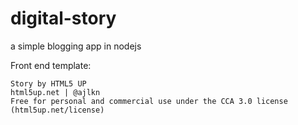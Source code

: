 # digital-story

a simple blogging app in nodejs

Front end template: 

	Story by HTML5 UP
	html5up.net | @ajlkn
	Free for personal and commercial use under the CCA 3.0 license (html5up.net/license)